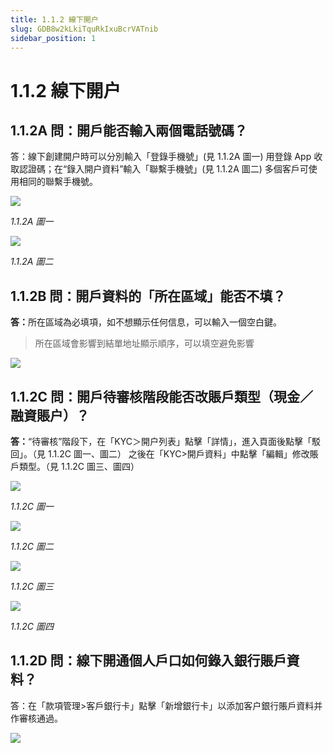 ```yaml
---
title: 1.1.2 線下開户
slug: GDB8w2kLkiTquRkIxuBcrVATnib
sidebar_position: 1
---
```



# 1.1.2 線下開户

## 1.1.2A 問：開戶能否輸入兩個電話號碼？

答：線下創建開户時可以分別輸入「登錄手機號」(見 1.1.2A 圖一) 用登錄 App 收取認證碼；在“錄入開户資料”輸入「聯繫手機號」(見 1.1.2A 圖二) 多個客戶可使用相同的聯繫手機號。

<img src="/assets/XnRtbI2zuom8CFxMhC7c9DADnnb.png" src-width="2696" src-height="1398" align="center"/>

<em>1.1.2A 圖一</em>

<img src="/assets/ECgFbOGfhojeT8xQkHCcaDNXnrc.png" src-width="2702" src-height="1408" align="center"/>

<em>1.1.2A 圖二</em>

## 1.1.2B 問：開戶資料的「所在區域」能否不填？

<b>答：</b>所在區域為必填項，如不想顯示任何信息，可以輸入一個空白鍵。

> 所在區域會影響到結單地址顯示順序，可以填空避免影響

<img src="/assets/MGoabpZPUoVMq2xKUOPcZusxnKh.png" src-width="2834" src-height="1604" align="center"/>

## 1.1.2C 問：開戶待審核階段能否改賬戶類型（現金／融資賬户）？

<b>答：</b>“待審核”階段下，在「KYC＞開户列表」點擊「詳情」，進入頁面後點擊「駁回」。（見 1.1.2C 圖一、圖二）
之後在「KYC&gt;開戶資料」中點擊「編輯」修改賬戶類型。（見 1.1.2C 圖三、圖四）

<img src="/assets/AmbybQlbZorFVQxaGrPcpRf2ngc.png" src-width="2670" src-height="720" align="center"/>

<em>1.1.2C 圖一</em>

<img src="/assets/Vv1qbRcfko1o9vxTl6fcIHmUn3b.png" src-width="1398" src-height="1406" align="center"/>

<em>1.1.2C 圖二</em>

<img src="/assets/WDkJboJkno8UTyxOjQsc8DOAnvh.png" src-width="2676" src-height="726" align="center"/>

<em>1.1.2C 圖三</em>

<img src="/assets/XHdAb3oqSoZEmsx6ZASca3h8ned.png" src-width="2332" src-height="1414" align="center"/>

<em>1.1.2C 圖四</em>

## 1.1.2D 問：線下開通個人戶口如何錄入銀行賬戶資料？

答：在「款項管理&gt;客戶銀行卡」點擊「新增銀行卡」以添加客户銀行賬戶資料并作審核通過。

<img src="/assets/WolPbfOIOoEpiDxOTytcOl5qnjc.png" src-width="2698" src-height="642" align="center"/>

